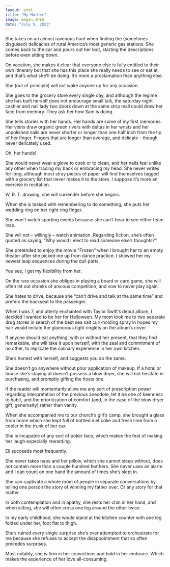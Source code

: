 ```yaml
---
layout: post
title: "My Mother"
image: megan.JPEG
date: "July 5, 2023"
---
```


She takes on an almost ravenous hunt when finding the (sometimes disguised) delicacies of rural America’s most generic gas stations. She comes back to the car and pours out her loot, starting the descriptions before even sitting down. 

On vacation, she makes it clear that everyone else is fully entitled to their own itinerary but that she has this place she really needs to see or eat at, and that’s what she'll be doing. It’s more a proclamation than anything else.

She (out of principle) will not wake anyone up for any occasion.

She goes to the grocery store every single day, and although the regime she has built herself does not encourage small talk, the saturday night cashier and nail lady two doors down at the same strip mall could draw her face from memory. They ask her how Sam is doing. 

She tells stories with her hands. Her hands are some of my first memories. Her veins draw organic green rivers with deltas in her wrists and her unpolished nails are never shorter or longer than one half inch from the tip of her finger. Fingers that are longer than average, and delicate - though never delicately used.

Oh, her hands!

She would never wear a glove to cook or to clean, and her nails feel unlike any other when tracing my back or embracing my head. She never writes for long, although most stray pieces of paper will find themselves tagged with a grocery list that never makes it to the store. I suppose it’s more an exercise in recitation. 

W. R. T. drawing, she will surrender before she begins. 

When she is tasked with remembering to do something, she puts her wedding ring on her right ring finger. 

She won’t watch sporting events because she can’t bear to see either team lose.
 
She will not – willingly – watch animation. Regarding fiction, she’s often quoted as saying, “Why would I elect to read someone else’s thoughts?”

She pretended to enjoy the movie "Frozen" when I brought her to an empty theater after she picked me up from dance practice. I showed her my newest leap sequences during the dull parts.

You see, I get my flexibility from her.

On the rare occasion she obliges in playing a board or card game, she will often let out shrieks of anxious competition, and vow to never play again.

She hates to drive, because she “can’t drive and talk at the same time” and prefers the backseat to the passenger. 

When I was 7, and utterly enchanted with Taylor Swift’s debut album, I decided I wanted to be her for Halloween. My mom took me to two separate drug stores in search of the best sea salt curl-holding spray in hopes my hair would imitate the glamorous tight ringlets on the album’s cover. 

If anyone should eat anything, with or without her present, that they find remarkable, she will take it upon herself, with the zeal and commitment of no other, to replicate the culinary experience in her own kitchen. 

She’s honest with herself, and suggests you do the same. 

She doesn’t go anywhere without prior application of makeup. If a hotel or house she’s staying at doesn’t possess a blow dryer, she will not hesitate in purchasing, and promptly gifting the hosts one. 

If the reader will momentarily allow me any sort of prescription power regarding interpretation of the previous anecdote, let it be one of keenness to habit, and the prioritization of comfort (and, in the case of the blow dryer gift, generosity) rather than vanity. 

When she accompanied me to our church’s girl’s camp, she brought a glass from home which she kept full of bottled diet coke and fresh lime from a cooler in the trunk of her car. 

She is incapable of any sort of poker face, which makes the feat of making her laugh especially rewarding. 

Eli succeeds most frequently. 

She never takes naps and her pillow, which she cannot sleep without, does not contain more than a couple hundred feathers. She never uses an alarm and I can count on one hand the amount of times she’s slept in. 

She can captivate a whole room of people in separate conversations by telling one person the story of winning my father over. Or any story for that matter. 

In both contemplation and in apathy, she rests her chin in her hand, and when sitting, she will often cross one leg around the other twice. 

In my early childhood, she would stand at the kitchen counter with one leg folded under her, foot flat to thigh. 

She’s ruined every single surprise she’s ever attempted to orchestrate for me because she refuses to accept the disappointment that so often precedes surprises. 

Most notably, she is firm in her convictions and bold in her embrace. Which makes the experience of her love all-consuming. 
